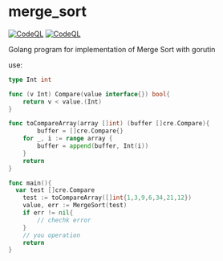 # merge_sort
[![CodeQL](https://github.com/dark0ghost/merge_sort/actions/workflows/codeql-analysis.yml/badge.svg)](https://github.com/dark0ghost/merge_sort/actions/workflows/codeql-analysis.yml)
[![CodeQL](https://github.com/dark0ghost/merge_sort/actions/workflows/codeql-analysis.yml/badge.svg)](https://github.com/dark0ghost/merge_sort/actions/workflows/codeql-analysis.yml)

Golang program for implementation of Merge Sort with gorutin

use:
```go
type Int int

func (v Int) Compare(value interface{}) bool{
	return v < value.(Int)
}

func toCompareArray(array []int) (buffer []cre.Compare){
        buffer = []cre.Compare{}
	for _, i := range array {
		buffer = append(buffer, Int(i))
	}
	return
}

func main(){
  var test []cre.Compare
	test := toCompareArray([]int{1,3,9,6,34,21,12})
	value, err := MergeSort(test)
	if err != nil{
		// chechk error
	}
	// you operation
	return
}
```
